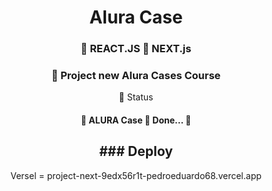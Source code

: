 <h1 align="center">Alura Case </h1>

<h3 align="center">
    🔗 REACT.JS 🔗 NEXT.js  
</h3>


<h3 align="center">
    🔗 Project new Alura Cases Course 
</h3>


<p align="center">🚀  Status</p>

<h4 align="center"> 
	🚧 ALURA Case 🚀 Done...  🚧

</h4>



<h2 align="center"> ### Deploy </h2> 
<p align="center">
 Versel = project-next-9edx56r1t-pedroeduardo68.vercel.app
</p>




